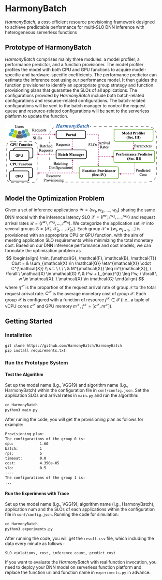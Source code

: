 # HarmonyBatch

_HarmonyBatch_, a cost-efficient resource provisioning framework designed to achieve predictable performance for multi-SLO DNN inference with heterogeneous serverless functions

## Prototype of HarmonyBatch
_HarmonyBatch_  comprises mainly three modules: a model profiler, a performance predictor, and a function provisioner. The model profiler profiles the model with both CPU and GPU functions to acquire model-specific and hardware-specific coefficients. The performance predictor can estimate the inference cost using our performance model. It then guides the function provisioner to identify an appropriate group strategy and function provisioning plans that guarantee the SLOs of all applications. The configurations provided by _HarmonyBatch_ include both batch-related configurations and resource-related configurations. The batch-related configurations will be sent to the batch manager to control the request queue and resource-related configurations will be sent to the serverless platform to update the function. 

![prototype](images/framework.png)

## Model the Optimization Problem
Given a set of inference applications $\mathcal{W} = \{w_{1}, w_{2}, ...., w_{n}\}$ sharing the same DNN model with the inference latency SLO $\mathcal{L} = \{l^{w_1}, l^{w_2}, ..., l^{w_n}\}$ and request arrival rates $\mathcal{R} = \{r^{w_1}, r^{w_2}, ..., r^{w_n}\}$. We categorize the application set $\mathcal{W}$ into several groups $\mathcal{G} = \{\mathcal{X}_{1}, \mathcal{X}_{2}, ..., \mathcal{X}_{m}\}$. Each group $\mathcal{X} = \{w_{j}, w_{j+1}, ...\}$ is provisioned with an appropriate CPU or GPU function, with the aim of meeting application SLO requirements while minimizing the total monetary cost. 
Based on our DNN inference performance and cost models, we can formulate the optimization problem as
$$
\begin{align}
    \min_{\mathcal{G}, \mathcal{F}, \mathcal{B}, \mathcal{T}}  Cost = & \sum_{\mathcal{X} \in \mathcal{G}} \eta^{\mathcal{X}} \cdot C^{\mathcal{X}} \\
    s.t. \ \ \ \ 
    &  M^{\mathcal{X}} \leq m^{\mathcal{X}}, \  \forall \ \mathcal{X} \in \mathcal{G} \\
    &  t^w + L_{max}^{t} \leq l^w, \  \forall \ w \in \mathcal{X}, \ \mathcal{X} \in \mathcal{G}
\end{align}
$$
where $\eta^{\mathcal{X}}$ is the proportion of the request arrival rate of group $\mathcal{X}$ to the total request arrival rate. $C^{\mathcal{X}}$ is the average monetary cost of group $\mathcal{X}$.
Each group $\mathcal{X}$ is configured with a function of resource $f^{\mathcal{X}} \in \mathcal{F}$ (i.e., a tuple of vCPU cores $c^{\mathcal{X}}$ and GPU memory $m^{\mathcal{X}}$, $f^{\mathcal{X}} = [c^{\mathcal{X}}, m^{\mathcal{X}}]$).

## Getting Started

### Installation
```shell
git clone https://github.com/HarmonyBatch/HarmonyBatch
pip install requirements.txt
```

### Run the Prototype System

#### Test the Algorithm

Set up the model name (i.g., VGG19) and algorithm name (i.g., HarmonyBatch) within the configuration file in `conf/config.json`.
Set the application SLOs and arrival rates in `main.py` and run the algorithm: 
```python
cd HarmonyBatch
python3 main.py
```
After runing the code, you will get the provisioning plan as follows for example:
```
Provisioning plan:
The configurations of the group 0 is:
cpu:            1.60
batch:          1
rps:            5
timeout:        0.0
cost:           4.350e-05
slo:            0.5
----
The configurations of the group 1 is:
...
```

#### Run the Experimens with Trace
Set up the model name (i.g., VGG19), algorithm name (i.g., HarmonyBatch), application num and the SLOs of each applications within the configuration file in `conf/config.json`. Running the code for simulation:
```python
cd HarmonyBatch
python3 experiments.py
```
After running the code, you will get the `result.csv` file, which including the data every minute as follows :
```
SLO violations, cost, inference count, predict cost
```
If you want to evaluate the _HarmonyBatch_ with real function invocation, you need to deploy your DNN model on serverless function platform and replace the function url and function name in `experiments.py` in advance.